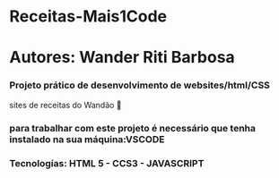 # Receitas-Mais1Code
# Autores: Wander Riti Barbosa
### Projeto prático de desenvolvimento de websites/html/CSS
sites de receitas do Wandão
🎂
### para trabalhar com este projeto é necessário que tenha instalado na sua máquina:VSCODE
### Tecnologías: HTML 5 - CCS3 - JAVASCRIPT
 
 

